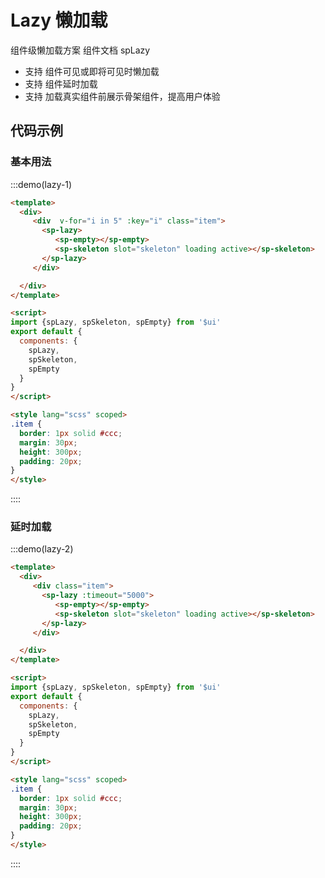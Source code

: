 # Lazy 懒加载

组件级懒加载方案 组件文档 <api-link href="components/sp-lazy">spLazy</api-link>

- 支持 组件可见或即将可见时懒加载
- 支持 组件延时加载
- 支持 加载真实组件前展示骨架组件，提高用户体验

## 代码示例

### 基本用法

:::demo(lazy-1)
```html
<template>
  <div>
     <div  v-for="i in 5" :key="i" class="item">
       <sp-lazy>
          <sp-empty></sp-empty> 
          <sp-skeleton slot="skeleton" loading active></sp-skeleton>
       </sp-lazy>
     </div>

  </div>
</template>

<script>
import {spLazy, spSkeleton, spEmpty} from '$ui'
export default {
  components: {
    spLazy,
    spSkeleton,
    spEmpty
  }
}
</script>

<style lang="scss" scoped>
.item {
  border: 1px solid #ccc;
  margin: 30px;
  height: 300px;
  padding: 20px;
}
</style>

```
::::

### 延时加载


:::demo(lazy-2)
```html
<template>
  <div>
     <div class="item">
       <sp-lazy :timeout="5000">
          <sp-empty></sp-empty> 
          <sp-skeleton slot="skeleton" loading active></sp-skeleton>
       </sp-lazy>
     </div>

  </div>
</template>

<script>
import {spLazy, spSkeleton, spEmpty} from '$ui'
export default {
  components: {
    spLazy,
    spSkeleton,
    spEmpty
  }
}
</script>

<style lang="scss" scoped>
.item {
  border: 1px solid #ccc;
  margin: 30px;
  height: 300px;
  padding: 20px;
}
</style>

```
::::
